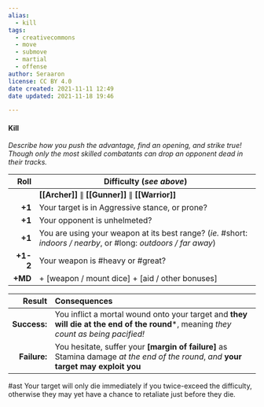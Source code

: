 ```yaml
---
alias:
  - kill
tags:
  - creativecommons
  - move
  - submove
  - martial
  - offense
author: Seraaron
license: CC BY 4.0
date created: 2021-11-11 12:49
date updated: 2021-11-18 19:46

---
```


#### Kill

_Describe how you push the advantage, find an opening, and strike true! Though only the most skilled combatants can drop an opponent dead in their tracks._

|    Roll | Difficulty (_see above_)                                                                                         |
| ------: | ---------------------------------------------------------------------------------------------------------------- |
|         | **[[Archer]]** ∥ **[[Gunner]]** ∥ **[[Warrior]]**                                                                |
|  **+1** | Your target is in Aggressive stance, or prone?                                                                   |
|  **+1** | Your opponent is unhelmeted?                                                                                     |
|  **+1** | You are using your weapon at its best range? (_ie._ #short: _indoors / nearby_, or #long: _outdoors / far away_) |
| **+1-2** | Your weapon is #heavy or #great?                                              |
| **+MD** | + [weapon / mount dice] + [aid / other bonuses]                                                                  |

|       Result | Consequences                                                                                                                         |
| -----------: | :----------------------------------------------------------------------------------------------------------------------------------- |
| **Success:** | You inflict a mortal wound onto your target and **they will die at the end of the round***, meaning _they count as being pacified!_  |
| **Failure:** | You hesitate, suffer your **[margin of failure]** as Stamina damage _at the end of the round_, _and_ **your target may exploit you** |

#ast Your target will only die immediately if you twice-exceed the difficulty, otherwise they may yet have a chance to retaliate just before they die.

